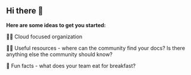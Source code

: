 ## Hi there 👋



**Here are some ideas to get you started:**

🙋‍♀️ Cloud focused organization

👩‍💻 Useful resources - where can the community find your docs? Is there anything else the community should know?

🍿 Fun facts - what does your team eat for breakfast?

